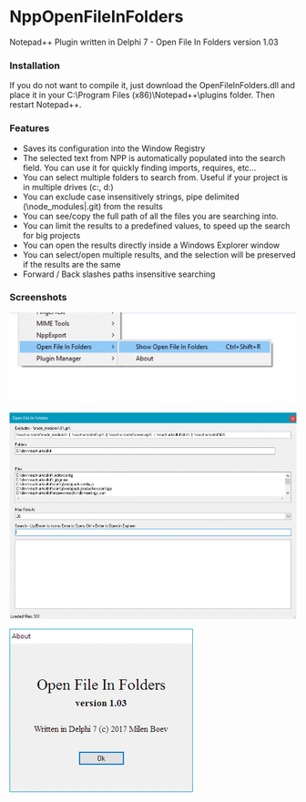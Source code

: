 # NppOpenFileInFolders

Notepad++ Plugin written in Delphi 7 - Open File In Folders
version 1.03

### Installation

If you do not want to compile it, just download the OpenFileInFolders.dll and place it in your C:\Program Files (x86)\Notepad++\plugins folder. Then restart Notepad++.

### Features

- Saves its configuration into the Window Registry
- The selected text from NPP is automatically populated into the search field. You can use it for quickly finding imports, requires, etc...
- You can select multiple folders to search from. Useful if your project is in multiple drives (c:, d:)
- You can exclude case insensitively strings, pipe delimited (\node_modules\|.git) from the results
- You can see/copy the full path of all the files you are searching into.
- You can limit the results to a predefined values, to speed up the search for big projects
- You can open the results directly inside a Windows Explorer window
- You can select/open multiple results, and the selection will be preserved if the results are the same
- Forward / Back slashes paths insensitive searching 

### Screenshots

![Screenshot1](https://raw.githubusercontent.com/meboev/NppOpenFileInFolders/master/Screenshot1.gif)

![Screenshot2](https://raw.githubusercontent.com/meboev/NppOpenFileInFolders/master/Screenshot2.gif)

![Screenshot3](https://raw.githubusercontent.com/meboev/NppOpenFileInFolders/master/Screenshot3.gif)
